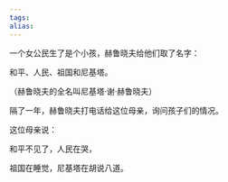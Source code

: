```yaml
---
tags: 
alias:
---
```


一个女公民生了是个小孩，赫鲁晓夫给他们取了名字：

和平、人民、祖国和尼基塔。

（赫鲁晓夫的全名叫尼基塔·谢·赫鲁晓夫）

隔了一年，赫鲁晓夫打电话给这位母亲，询问孩子们的情况。

这位母亲说：

和平不见了，人民在哭，

祖国在睡觉，尼基塔在胡说八道。